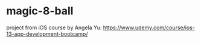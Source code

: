 # magic-8-ball

project from iOS course by Angela Yu: https://www.udemy.com/course/ios-13-app-development-bootcamp/


